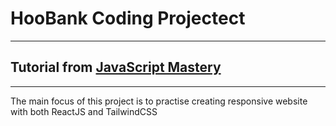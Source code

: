 # HooBank Coding Projectect
---
## Tutorial from [JavaScript Mastery](https://www.youtube.com/watch?v=_oO4Qi5aVZs)
---
The main focus of this project is to practise creating responsive website with both ReactJS and TailwindCSS
